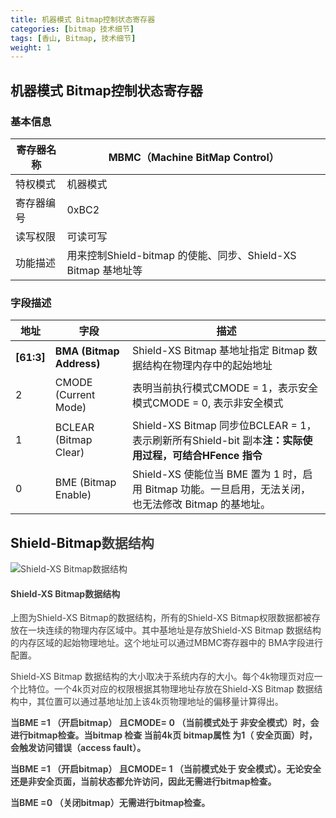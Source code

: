 ```yaml
---
title: 机器模式 Bitmap控制状态寄存器
categories: [bitmap 技术细节]
tags: [香山, Bitmap, 技术细节]
weight: 1
---
```


## 机器模式 Bitmap控制状态寄存器
### 基本信息

| 寄存器名称 | MBMC（Machine BitMap Control） |
| --- | --- |
| 特权模式 | 机器模式 |
| 寄存器编号 | 0xBC2 |
| 读写权限 | 可读可写 |
| 功能描述 | 用来控制Shield-bitmap 的使能、同步、Shield-XS Bitmap 基地址等 |




### 字段描述

| 地址 | 字段 | 描述 |
| --- | --- | --- |
| **[61:3]** | **BMA (Bitmap Address)** | Shield-XS Bitmap 基地址指定 Bitmap 数据结构在物理内存中的起始地址 |
| 2 | CMODE (Current Mode) | 表明当前执行模式CMODE = 1，表示安全模式CMODE = 0, 表示非安全模式 |
| 1 | BCLEAR (Bitmap Clear) | Shield-XS Bitmap 同步位BCLEAR = 1，表示刷新所有Shield-bit 副本**注：实际使用过程，可结合HFence 指令** |
| 0 | BME (Bitmap Enable) | Shield-XS 使能位当 BME 置为 1 时，启用 Bitmap 功能。一旦启用，无法关闭，也无法修改 Bitmap 的基地址。 |




##  Shield-Bitmap<font style="color:#404040;background-color:#FFFFFF;">数据结构
![Shield-XS Bitmap数据结构](../../feature00_1.png)

#### Shield-XS Bitmap数据结构

上图为Shield-XS Bitmap的数据结构，所有的Shield-XS Bitmap权限数据都被存放在一块连续的物理内存区域中。其中基地址是存放Shield-XS Bitmap 数据结构的内存区域的起始物理地址。这个地址可以通过MBMC寄存器中的 BMA字段进行配置。

Shield-XS Bitmap 数据结构的大小取决于系统内存的大小。每个4k物理页对应一个比特位。一个4k页对应的权限根据其物理地址存放在Shield-XS Bitmap 数据结构中，其位置可以通过基地址加上该4k页物理地址的偏移量计算得出。



**当BME =1 （开启bitmap） 且CMODE= 0 （当前模式处于 非安全模式）时，会进行bitmap检查。当bitmap 检查 当前4k页 bitmap属性 为1（ 安全页面）时，会触发访问错误（access fault）。**

**当BME =1 （开启bitmap） 且CMODE= 1 （当前模式处于 安全模式）。无论安全还是非安全页面，当前状态都允许访问，因此无需进行bitmap检查。**

**当BME =0 （关闭bitmap）无需进行bitmap检查。**